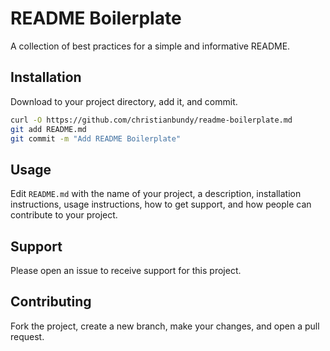 # README Boilerplate

A collection of best practices for a simple and informative README.

## Installation

Download to your project directory, add it, and commit.

```sh
curl -O https://github.com/christianbundy/readme-boilerplate.md
git add README.md
git commit -m "Add README Boilerplate"
```

## Usage

Edit `README.md` with the name of your project, a description, installation instructions, usage instructions, how to get support, and how people can contribute to your project.

## Support

Please open an issue to receive support for this project.

## Contributing

Fork the project, create a new branch, make your changes, and open a pull request.